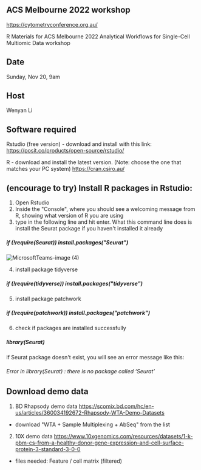 ## ACS Melbourne 2022 workshop
https://cytometryconference.org.au/

R Materials for ACS Melbourne 2022 
Analytical Workflows for Single-Cell Multiomic Data workshop

## Date
Sunday, Nov 20, 9am

## Host
Wenyan Li

## Software required
Rstudio (free version) - download and install with this link:
https://posit.co/products/open-source/rstudio/

R - download and install the latest version. (Note: choose the one that matches your PC system)
https://cran.csiro.au/

## (encourage to try) Install R packages in Rstudio:
1. Open Rstudio
2. Inside the "Console", where you should see a welcoming message from R, showing what version of R you are using
3. type in the following line and hit enter. What this command line does is install the Seurat package if you haven't installed it already

##### if (!require(Seurat)) install.packages("Seurat")
![MicrosoftTeams-image (4)](https://user-images.githubusercontent.com/63385592/201839621-358f2bbb-b7e8-45d2-875b-6ff6f6ea254c.png)

4. install package tidyverse
##### if (!require(tidyverse)) install.packages("tidyverse")

5. install package patchwork
##### if (!require(patchwork)) install.packages("patchwork")

6. check if packages are installed successfully
##### library(Seurat)

if Seurat package doesn't exist, you will see an error message like this:
###### Error in library(Seurat) : there is no package called ‘Seurat’

## Download demo data
1. BD Rhapsody demo data
https://scomix.bd.com/hc/en-us/articles/360034192672-Rhapsody-WTA-Demo-Datasets
* download "WTA + Sample Multiplexing + AbSeq" from the list

2. 10X demo data
https://www.10xgenomics.com/resources/datasets/1-k-pbm-cs-from-a-healthy-donor-gene-expression-and-cell-surface-protein-3-standard-3-0-0
* files needed: Feature / cell matrix (filtered)
